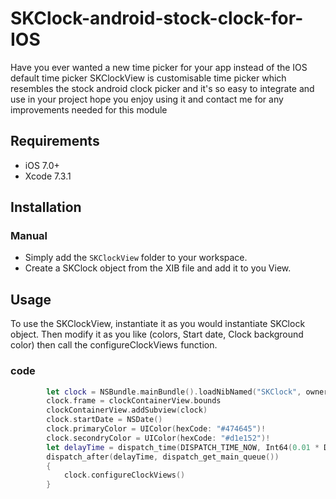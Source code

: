 # SKClock-android-stock-clock-for-IOS
Have you ever wanted a new time picker for your app instead of the IOS default time picker SKClockView is customisable time picker which resembles the stock android clock picker and it's so easy to integrate and use in your project hope you enjoy using it and contact me for any improvements needed for this module

## Requirements

- iOS 7.0+
- Xcode 7.3.1

## Installation

### Manual
- Simply add the `SKClockView` folder to your workspace.
- Create a SKClock object from the XIB file and add it to you View.



## Usage
To use the SKClockView, instantiate it as you would instantiate SKClock object. Then modify it as you like (colors, Start date, Clock background color) then call the configureClockViews function. 


### code

```swift
  		let clock = NSBundle.mainBundle().loadNibNamed("SKClock", owner: self, options: nil)[0] as? SKClock
        clock.frame = clockContainerView.bounds
        clockContainerView.addSubview(clock)
        clock.startDate = NSDate()
        clock.primaryColor = UIColor(hexCode: "#474645")!
        clock.secondryColor = UIColor(hexCode: "#d1e152")!
        let delayTime = dispatch_time(DISPATCH_TIME_NOW, Int64(0.01 * Double(NSEC_PER_SEC)))
        dispatch_after(delayTime, dispatch_get_main_queue())
        {
            clock.configureClockViews()
        }

```
